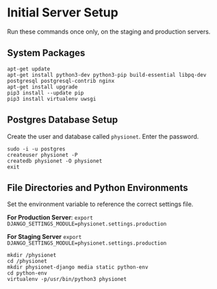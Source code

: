 # Initial Server Setup

Run these commands once only, on the staging and production servers.

## System Packages

```
apt-get update
apt-get install python3-dev python3-pip build-essential libpq-dev postgresql postgresql-contrib nginx
apt-get install upgrade
pip3 install --update pip
pip3 install virtualenv uwsgi
```

## Postgres Database Setup

Create the user and database called `physionet`. Enter the password.

```
sudo -i -u postgres
createuser physionet -P
createdb physionet -O physionet
exit
```

## File Directories and Python Environments

Set the environment variable to reference the correct settings file.

**For Production Server**:
`export DJANGO_SETTINGS_MODULE=physionet.settings.production`

**For Staging Server**
`export DJANGO_SETTINGS_MODULE=physionet.settings.production`

```
mkdir /physionet
cd /physionet
mkdir physionet-django media static python-env
cd python-env
virtualenv -p/usr/bin/python3 physionet
```
